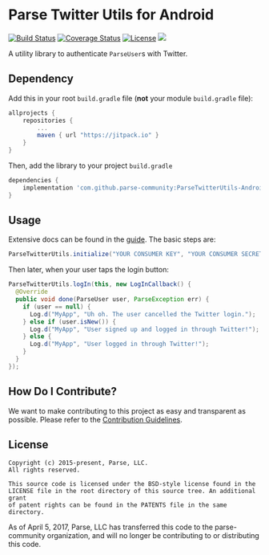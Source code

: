 # Parse Twitter Utils for Android
[![Build Status][build-status-svg]][build-status-link]
[![Coverage Status][coverage-status-svg]][coverage-status-link]
[![License][license-svg]][license-link]
[![](https://jitpack.io/v/parse-community/ParseTwitterUtils-Android.svg)](https://jitpack.io/#parse-community/ParseTwitterUtils-Android)

A utility library to authenticate `ParseUser`s with Twitter.

## Dependency

Add this in your root `build.gradle` file (**not** your module `build.gradle` file):

```gradle
allprojects {
	repositories {
		...
		maven { url "https://jitpack.io" }
	}
}
```

Then, add the library to your project `build.gradle`
```gradle
dependencies {
    implementation 'com.github.parse-community:ParseTwitterUtils-Android:latest.version.here'
}
```

## Usage
Extensive docs can be found in the [guide][guide]. The basic steps are:
```java
ParseTwitterUtils.initialize("YOUR CONSUMER KEY", "YOUR CONSUMER SECRET");
```
Then later, when your user taps the login button:
```java
ParseTwitterUtils.logIn(this, new LogInCallback() {
  @Override
  public void done(ParseUser user, ParseException err) {
    if (user == null) {
      Log.d("MyApp", "Uh oh. The user cancelled the Twitter login.");
    } else if (user.isNew()) {
      Log.d("MyApp", "User signed up and logged in through Twitter!");
    } else {
      Log.d("MyApp", "User logged in through Twitter!");
    }
  }
});
```

## How Do I Contribute?
We want to make contributing to this project as easy and transparent as possible. Please refer to the [Contribution Guidelines](https://github.com/parse-community/Parse-SDK-Android/blob/master/CONTRIBUTING.md).

## License
    Copyright (c) 2015-present, Parse, LLC.
    All rights reserved.

    This source code is licensed under the BSD-style license found in the
    LICENSE file in the root directory of this source tree. An additional grant
    of patent rights can be found in the PATENTS file in the same directory.

As of April 5, 2017, Parse, LLC has transferred this code to the parse-community organization, and will no longer be contributing to or distributing this code.

 [guide]: https://docs.parseplatform.org/android/guide/#twitter-users

 [build-status-svg]: https://travis-ci.org/parse-community/ParseTwitterUtils-Android.svg?branch=master
 [build-status-link]: https://travis-ci.org/parse-community/ParseTwitterUtils-Android

 [coverage-status-svg]: https://img.shields.io/codecov/c/github/parse-community/ParseTwitterUtils-Android/master.svg
 [coverage-status-link]: https://coveralls.io/github/parse-community/ParseTwitterUtils-Android?branch=master

 [license-svg]: https://img.shields.io/badge/license-BSD-lightgrey.svg
 [license-link]: https://github.com/ParsePlatform/ParseTwitterUtils-Android/blob/master/LICENSE
